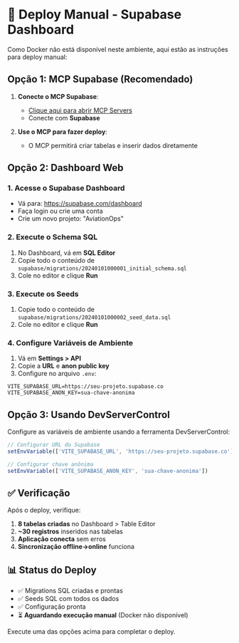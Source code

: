 # 🚀 Deploy Manual - Supabase Dashboard

Como Docker não está disponível neste ambiente, aqui estão as instruções para deploy manual:

## Opção 1: MCP Supabase (Recomendado)

1. **Conecte o MCP Supabase**:
   - [Clique aqui para abrir MCP Servers](#open-mcp-popover)
   - Conecte com **Supabase**

2. **Use o MCP para fazer deploy**:
   - O MCP permitirá criar tabelas e inserir dados diretamente

## Opção 2: Dashboard Web

### 1. Acesse o Supabase Dashboard
- Vá para: https://supabase.com/dashboard
- Faça login ou crie uma conta
- Crie um novo projeto: "AviationOps"

### 2. Execute o Schema SQL
1. No Dashboard, vá em **SQL Editor**
2. Copie todo o conteúdo de `supabase/migrations/20240101000001_initial_schema.sql`
3. Cole no editor e clique **Run**

### 3. Execute os Seeds
1. Copie todo o conteúdo de `supabase/migrations/20240101000002_seed_data.sql` 
2. Cole no editor e clique **Run**

### 4. Configure Variáveis de Ambiente
1. Vá em **Settings > API**
2. Copie a **URL** e **anon public key**
3. Configure no arquivo `.env`:

```env
VITE_SUPABASE_URL=https://seu-projeto.supabase.co
VITE_SUPABASE_ANON_KEY=sua-chave-anonima
```

## Opção 3: Usando DevServerControl

Configure as variáveis de ambiente usando a ferramenta DevServerControl:

```javascript
// Configurar URL do Supabase
setEnvVariable(['VITE_SUPABASE_URL', 'https://seu-projeto.supabase.co'])

// Configurar chave anônima
setEnvVariable(['VITE_SUPABASE_ANON_KEY', 'sua-chave-anonima'])
```

## ✅ Verificação

Após o deploy, verifique:

1. **8 tabelas criadas** no Dashboard > Table Editor
2. **~30 registros** inseridos nas tabelas
3. **Aplicação conecta** sem erros
4. **Sincronização offline→online** funciona

## 📊 Status do Deploy

- ✅ Migrations SQL criadas e prontas
- ✅ Seeds SQL com todos os dados
- ✅ Configuração pronta
- ⏳ **Aguardando execução manual** (Docker não disponível)

Execute uma das opções acima para completar o deploy.
